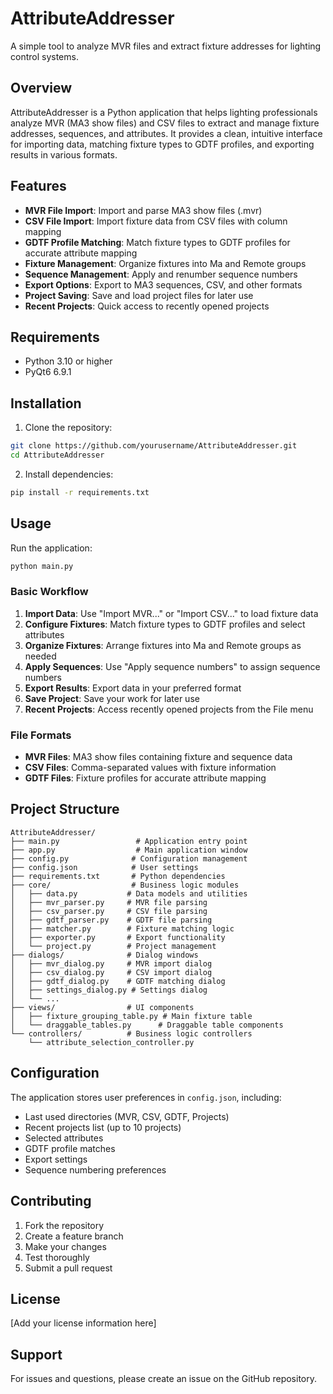 # AttributeAddresser

A simple tool to analyze MVR files and extract fixture addresses for lighting control systems.

## Overview

AttributeAddresser is a Python application that helps lighting professionals analyze MVR (MA3 show files) and CSV files to extract and manage fixture addresses, sequences, and attributes. It provides a clean, intuitive interface for importing data, matching fixture types to GDTF profiles, and exporting results in various formats.

## Features

- **MVR File Import**: Import and parse MA3 show files (.mvr)
- **CSV File Import**: Import fixture data from CSV files with column mapping
- **GDTF Profile Matching**: Match fixture types to GDTF profiles for accurate attribute mapping
- **Fixture Management**: Organize fixtures into Ma and Remote groups
- **Sequence Management**: Apply and renumber sequence numbers
- **Export Options**: Export to MA3 sequences, CSV, and other formats
- **Project Saving**: Save and load project files for later use
- **Recent Projects**: Quick access to recently opened projects

## Requirements

- Python 3.10 or higher
- PyQt6 6.9.1

## Installation

1. Clone the repository:
```bash
git clone https://github.com/yourusername/AttributeAddresser.git
cd AttributeAddresser
```

2. Install dependencies:
```bash
pip install -r requirements.txt
```

## Usage

Run the application:
```bash
python main.py
```

### Basic Workflow

1. **Import Data**: Use "Import MVR..." or "Import CSV..." to load fixture data
2. **Configure Fixtures**: Match fixture types to GDTF profiles and select attributes
3. **Organize Fixtures**: Arrange fixtures into Ma and Remote groups as needed
4. **Apply Sequences**: Use "Apply sequence numbers" to assign sequence numbers
5. **Export Results**: Export data in your preferred format
6. **Save Project**: Save your work for later use
7. **Recent Projects**: Access recently opened projects from the File menu

### File Formats

- **MVR Files**: MA3 show files containing fixture and sequence data
- **CSV Files**: Comma-separated values with fixture information
- **GDTF Files**: Fixture profiles for accurate attribute mapping

## Project Structure

```
AttributeAddresser/
├── main.py                 # Application entry point
├── app.py                  # Main application window
├── config.py              # Configuration management
├── config.json            # User settings
├── requirements.txt       # Python dependencies
├── core/                  # Business logic modules
│   ├── data.py           # Data models and utilities
│   ├── mvr_parser.py     # MVR file parsing
│   ├── csv_parser.py     # CSV file parsing
│   ├── gdtf_parser.py    # GDTF file parsing
│   ├── matcher.py        # Fixture matching logic
│   ├── exporter.py       # Export functionality
│   └── project.py        # Project management
├── dialogs/              # Dialog windows
│   ├── mvr_dialog.py     # MVR import dialog
│   ├── csv_dialog.py     # CSV import dialog
│   ├── gdtf_dialog.py    # GDTF matching dialog
│   ├── settings_dialog.py # Settings dialog
│   └── ...
├── views/                # UI components
│   ├── fixture_grouping_table.py # Main fixture table
│   └── draggable_tables.py      # Draggable table components
└── controllers/          # Business logic controllers
    └── attribute_selection_controller.py
```

## Configuration

The application stores user preferences in `config.json`, including:
- Last used directories (MVR, CSV, GDTF, Projects)
- Recent projects list (up to 10 projects)
- Selected attributes
- GDTF profile matches
- Export settings
- Sequence numbering preferences

## Contributing

1. Fork the repository
2. Create a feature branch
3. Make your changes
4. Test thoroughly
5. Submit a pull request

## License

[Add your license information here]

## Support

For issues and questions, please create an issue on the GitHub repository. 